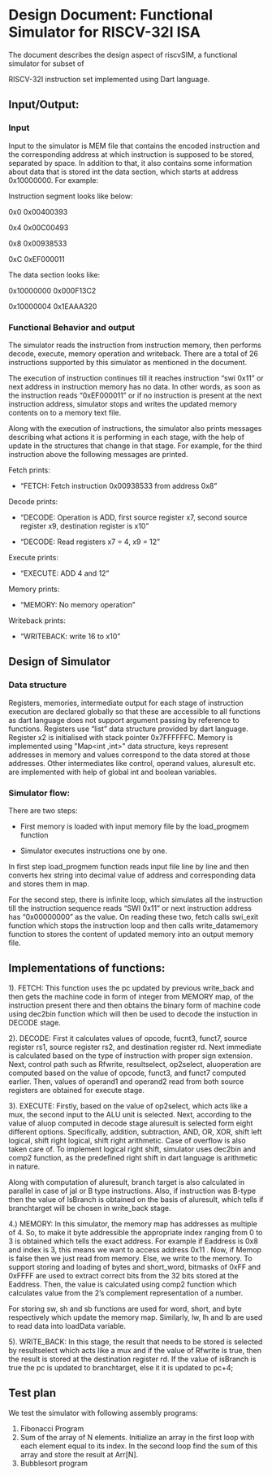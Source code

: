 # Design Document: Functional Simulator for RISCV-32I ISA 

The document describes the design aspect of riscvSIM, a functional simulator for subset of  

RISCV-32I instruction set implemented using Dart language. 

## Input/Output: 

### Input 

Input to the simulator is MEM file that contains the encoded instruction and the corresponding address at which instruction is supposed to be stored, separated by    space. In addition to that, it also contains some information about data that is stored int the data section, which starts at address 0x10000000.  For example: 

Instruction segment looks like below: 

0x0 0x00400393 

0x4 0x00C00493 

0x8 0x00938533 

0xC 0xEF000011 


The data section looks like: 

0x10000000 0x000F13C2 

0x10000004 0x1EAAA320 

### Functional Behavior and output 

The simulator reads the instruction from instruction memory, then performs decode, execute, memory operation and writeback. There are a total of 26 instructions supported by this simulator as mentioned in the document. 

The execution of instruction continues till it reaches instruction “swi 0x11” or next address in instruction memory has no data. In other words, as soon as the instruction reads “0xEF000011” or if no instruction is present at the next instruction address, simulator stops and writes the updated memory contents on to a memory text file.  

Along with the execution of instructions, the simulator also prints messages describing what actions it is performing in each stage, with the help of update in the structures that change in that stage. For example, for the third instruction above the following messages are printed. 

Fetch prints: 

- “FETCH: Fetch instruction 0x00938533 from address 0x8”  

Decode prints:

- “DECODE: Operation is ADD, first source register x7, second source register x9, destination register is x10” 

- “DECODE:  Read registers x7 = 4, x9 = 12” 

Execute prints:

- “EXECUTE: ADD 4 and 12” 

Memory prints:

- “MEMORY: No memory operation” 

Writeback prints:

- “WRITEBACK: write 16 to x10” 

## Design of Simulator 

### Data structure 

Registers, memories, intermediate output for each stage of instruction execution are declared globally so that these are accessible to all functions as dart language does not support argument passing by reference to functions. Registers use “list<int>” data structure provided by dart language. Register x2 is initialised with stack pointer 0x7FFFFFFC. Memory is implemented using "Map<int ,int>" data structure, keys represent addresses in memory and values correspond to the data stored at those addresses. Other intermediates like control, operand values, aluresult etc. are implemented with help of global int and boolean variables. 


### Simulator flow: 

There are two steps: 

- First memory is loaded with input memory file by the load_progmem function 

- Simulator executes instructions one by one. 

In first step load_progmem function reads input file line by line and then converts hex string into decimal value of address and corresponding data and stores them in map. 

For the second step, there is infinite loop, which simulates all the instruction till the instruction sequence reads “SWI 0x11” or next instruction address has “0x00000000” as the value. On reading these two, fetch calls swi_exit function which stops the instruction loop and then calls write_datamemory function to stores the content of updated memory into an output memory file. 

## Implementations of functions: 

 
1). FETCH:  This function uses the pc updated by previous write_back and then gets the machine code in form of integer from MEMORY map, of the instruction present there and then obtains the binary form of machine code using dec2bin function which will then be used to decode the instuction in DECODE stage. 

2).  DECODE:  First it calculates values of opcode, fucnt3, funct7, source register rs1, source register rs2, and destination register rd. Next immediate is calculated based on the type of instruction with proper sign extension.                                                                                                                                                            Next, control path such as Rfwrite, resultselect, op2select, aluoperation are computed based on the value of opcode, funct3, and funct7 computed earlier. Then, values of operand1 and operand2 read from both source registers are obtained for execute stage. 

3). EXECUTE:  Firstly, based on the value of op2select, which acts like a mux, the second input to the ALU unit is selected. Next, according to the value of aluop computed in decode stage aluresult is selected form eight different options. Specifically, addition, subtraction, AND, OR, XOR, shift left logical, shift right logical, shift right arithmetic. Case of overflow is also taken care of. To implement logical right shift, simulator uses dec2bin and comp2 function, as the predefined right shift in dart language is arithmetic in nature. 

Along with computation of aluresult, branch target is also calculated in parallel in case of jal or B type instructions. Also, if instruction was B-type then the value of IsBranch is obtained on the basis of aluresult, which tells if branchtarget will be chosen in write_back stage. 

4.) MEMORY:  In this simulator, the memory map has addresses as multiple of 4. So, to make it byte addressible the appropriate index ranging from 0 to 3 is obtained which tells the exact address. For example if Eaddress is 0x8 and index is 3, this means we want to access address 0x11 .  Now, if Memop is false then we just read from memory. Else, we write to the memory. To support storing and loading of bytes and short_word, bitmasks of 0xFF and 0xFFFF are used to extract correct bits from the 32 bits stored at the Eaddress. Then, the value is calculated using comp2 function which calculates value from the 2’s complement representation of a number. 

For storing sw, sh and sb functions are used for word, short, and byte respectively which update the memory map. Similarly, lw, lh and lb are used to read data into loadData variable. 


5). WRITE_BACK:  In this stage, the result that needs to be stored is selected by resultselect which acts like a mux and if the value of Rfwrite is true, then the result is stored at the destination register rd. If the value of isBranch is true the pc is updated to branchtarget, else it it is updated to pc+4; 

## Test plan 

We test the simulator with following assembly programs: 

1. Fibonacci Program 
2. Sum of the array of N elements. Initialize an array in the first loop with each element equal to its index. In the second loop find the sum of this array and store the result at Arr[N].    
3.  Bubblesort program 

